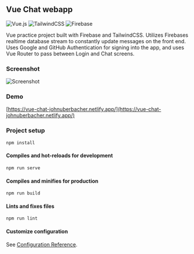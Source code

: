 ## Vue Chat webapp
![Vue.js](https://img.shields.io/badge/vuejs-%2335495e.svg?style=for-the-badge&logo=vuedotjs&logoColor=%234FC08D)
 ![TailwindCSS](https://img.shields.io/badge/tailwindcss-%2338B2AC.svg?style=for-the-badge&logo=tailwind-css&logoColor=white) ![Firebase](https://img.shields.io/badge/firebase-%23039BE5.svg?style=for-the-badge&logo=firebase)


Vue practice project built with Firebase and TailwindCSS. Utilizes Firebases realtime database stream to constantly update messages on the front end. Uses Google and GitHub Authentication for signing into the app, and uses Vue Router to pass between Login and Chat screens.


### Screenshot
![Screenshot](https://johnuberbacher.com/wp-content/uploads/2021/11/vue-chat.png)

### Demo
[https://vue-chat-johnuberbacher.netlify.app/](https://vue-chat-johnuberbacher.netlify.app/)

### Project setup
```
npm install
```

#### Compiles and hot-reloads for development
```
npm run serve
```

#### Compiles and minifies for production
```
npm run build
```

#### Lints and fixes files
```
npm run lint
```

#### Customize configuration
See [Configuration Reference](https://cli.vuejs.org/config/).
